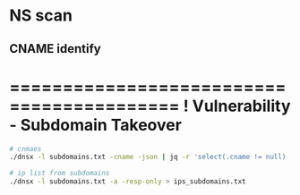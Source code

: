 # NS scan

## CNAME identify

==========================================
    ! Vulnerability - Subdomain Takeover
==========================================

```sh
# cnmaes
./dnsx -l subdomains.txt -cname -json | jq -r 'select(.cname != null) | "\(.host) -> \(.cname)"' > cname_results.txt

# ip list from subdomains
./dnsx -l subdomains.txt -a -resp-only > ips_subdomains.txt